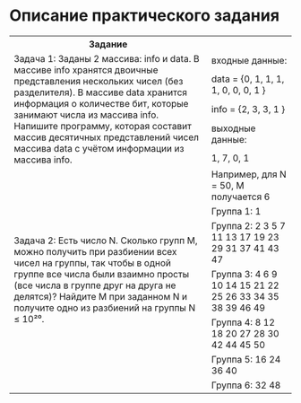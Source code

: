 # Описание практического задания

<table>
	<tr>
	    <th>Задание</th>
	</tr>
    <tr>
	    <td rowspan="5" width="70%">Задача 1: Заданы 2 массива: info и data. В массиве info хранятся двоичные представления нескольких чисел (без разделителя). В массиве data хранится информация о количестве бит, которые занимают числа из массива info. Напишите программу, которая составит массив десятичных представлений чисел массива data с учётом информации из массива info.</td>
		<td>входные данные:</td>
	</tr>
	<tr>
	    <td>data = {0, 1, 1, 1, 1, 0, 0, 0, 1 }</td>
    </tr>
	<tr>
	    <td>info = {2, 3, 3, 1 }</td>
    </tr>
	<tr>
	    <td>выходные данные:</td>
    </tr>
	<tr>
	    <td>1, 7, 0, 1</td>
    </tr>
    <tr>
	    <td rowspan="7" width="70%">Задача 2: Есть число N. Сколько групп M, можно получить при разбиении всех чисел на группы, так чтобы в одной группе все числа были взаимно просты (все числа в группе друг на друга не делятся)? Найдите M при заданном N и получите одно из разбиений на группы N ≤ 10²⁰.</td>
		<td>Например, для N = 50, M получается 6</td>
	</tr>
	<tr>
	    <td>Группа 1: 1</td>
    </tr>
	<tr>
	    <td>Группа 2: 2 3 5 7 11 13 17 19 23 29 31 37 41 43 47</td>
    </tr>
	<tr>
	    <td>Группа 3: 4 6 9 10 14 15 21 22 25 26 33 34 35 38 39 46 49</td>
    </tr>
	<tr>
	    <td>Группа 4: 8 12 18 20 27 28 30 42 44 45 50</td>
    </tr>
	<tr>
	    <td>Группа 5: 16 24 36 40</td>
    </tr>
	<tr>
	    <td>Группа 6: 32 48</td>
    </tr>
</table>
